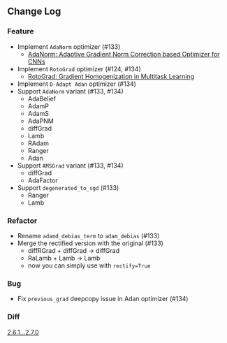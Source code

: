 ## Change Log

### Feature

* Implement `AdaNorm` optimizer (#133)
  * [AdaNorm: Adaptive Gradient Norm Correction based Optimizer for CNNs](https://arxiv.org/abs/2210.06364)
* Implement `RotoGrad` optimizer (#124, #134)
  * [RotoGrad: Gradient Homogenization in Multitask Learning](https://arxiv.org/abs/2103.02631)
* Implement `D-Adapt Adan` optimizer (#134)
* Support `AdaNorm` variant (#133, #134) 
  * AdaBelief
  * AdamP
  * AdamS
  * AdaPNM
  * diffGrad
  * Lamb
  * RAdam
  * Ranger
  * Adan
* Support `AMSGrad` variant (#133, #134)
  * diffGrad
  * AdaFactor
* Support `degenerated_to_sgd` (#133)
  * Ranger
  * Lamb
  
### Refactor

* Rename `adamd_debias_term` to `adam_debias` (#133)
* Merge the rectified version with the original (#133)
  * diffRGrad + diffGrad -> diffGrad 
  * RaLamb + Lamb -> Lamb
  * now you can simply use with `rectify=True`
 
### Bug

* Fix `previous_grad` deepcopy issue in Adan optimizer (#134)

### Diff

[2.6.1...2.7.0](https://github.com/kozistr/pytorch_optimizer/compare/v2.6.1...v2.7.0)
